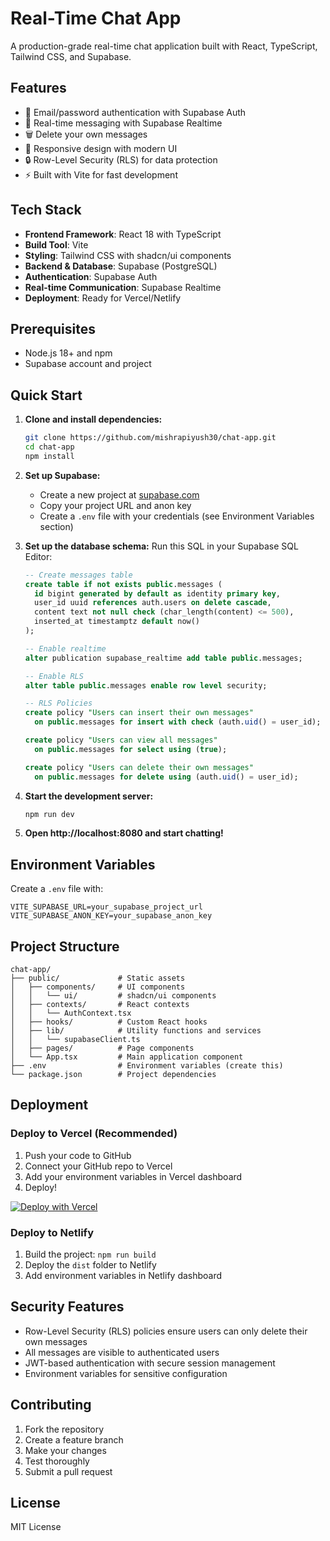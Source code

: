 # Real-Time Chat App

A production-grade real-time chat application built with React, TypeScript, Tailwind CSS, and Supabase.

## Features

- 🔐 Email/password authentication with Supabase Auth
- 💬 Real-time messaging with Supabase Realtime
- 🗑️ Delete your own messages
- 📱 Responsive design with modern UI
- 🔒 Row-Level Security (RLS) for data protection
- ⚡ Built with Vite for fast development

## Tech Stack

- **Frontend Framework**: React 18 with TypeScript
- **Build Tool**: Vite
- **Styling**: Tailwind CSS with shadcn/ui components
- **Backend & Database**: Supabase (PostgreSQL)
- **Authentication**: Supabase Auth
- **Real-time Communication**: Supabase Realtime
- **Deployment**: Ready for Vercel/Netlify

## Prerequisites

- Node.js 18+ and npm
- Supabase account and project

## Quick Start

1. **Clone and install dependencies:**
   ```bash
   git clone https://github.com/mishrapiyush30/chat-app.git
   cd chat-app
   npm install
   ```

2. **Set up Supabase:**
   - Create a new project at [supabase.com](https://supabase.com)
   - Copy your project URL and anon key
   - Create a `.env` file with your credentials (see Environment Variables section)

3. **Set up the database schema:**
   Run this SQL in your Supabase SQL Editor:
   ```sql
   -- Create messages table
   create table if not exists public.messages (
     id bigint generated by default as identity primary key,
     user_id uuid references auth.users on delete cascade,
     content text not null check (char_length(content) <= 500),
     inserted_at timestamptz default now()
   );

   -- Enable realtime
   alter publication supabase_realtime add table public.messages;

   -- Enable RLS
   alter table public.messages enable row level security;

   -- RLS Policies
   create policy "Users can insert their own messages"
     on public.messages for insert with check (auth.uid() = user_id);

   create policy "Users can view all messages"
     on public.messages for select using (true);

   create policy "Users can delete their own messages"
     on public.messages for delete using (auth.uid() = user_id);
   ```

4. **Start the development server:**
   ```bash
   npm run dev
   ```

5. **Open http://localhost:8080 and start chatting!**

## Environment Variables

Create a `.env` file with:

```env
VITE_SUPABASE_URL=your_supabase_project_url
VITE_SUPABASE_ANON_KEY=your_supabase_anon_key
```

## Project Structure

```
chat-app/
├── public/             # Static assets
│   ├── components/     # UI components
│   │   └── ui/         # shadcn/ui components
│   ├── contexts/       # React contexts
│   │   └── AuthContext.tsx
│   ├── hooks/          # Custom React hooks
│   ├── lib/            # Utility functions and services
│   │   └── supabaseClient.ts
│   ├── pages/          # Page components
│   └── App.tsx         # Main application component
├── .env                # Environment variables (create this)
└── package.json        # Project dependencies
```

## Deployment

### Deploy to Vercel (Recommended)

1. Push your code to GitHub
2. Connect your GitHub repo to Vercel
3. Add your environment variables in Vercel dashboard
4. Deploy!

[![Deploy with Vercel](https://vercel.com/button)](https://vercel.com/new)

### Deploy to Netlify

1. Build the project: `npm run build`
2. Deploy the `dist` folder to Netlify
3. Add environment variables in Netlify dashboard

## Security Features

- Row-Level Security (RLS) policies ensure users can only delete their own messages
- All messages are visible to authenticated users
- JWT-based authentication with secure session management
- Environment variables for sensitive configuration

## Contributing

1. Fork the repository
2. Create a feature branch
3. Make your changes
4. Test thoroughly
5. Submit a pull request

## License

MIT License
